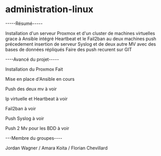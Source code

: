 # administration-linux
-----Résumé-----

Installation d'un serveur Proxmox et d'un cluster de machines virtuelles grace à Ansible
intégré Heartbeat et le Fail2ban au deux machines push précedement 
insertion de serveur Syslog et de deux autre MV avec des bases de données répliqués 
Faire des push recurent sur GIT

----Avancé du projet-----

Installation du Proxmox     Fait 

Mise en place d'Ansible     en cours 

Push des deux mv            à voir

Ip virtuelle et Heartbeat   à voir

Fail2ban                    à voir 

Push Syslog                 à voir

Push 2 Mv pour les BDD      à voir

---Membre du groupes----

Jordan Wagner / Amara Koita / Florian Chevillard
